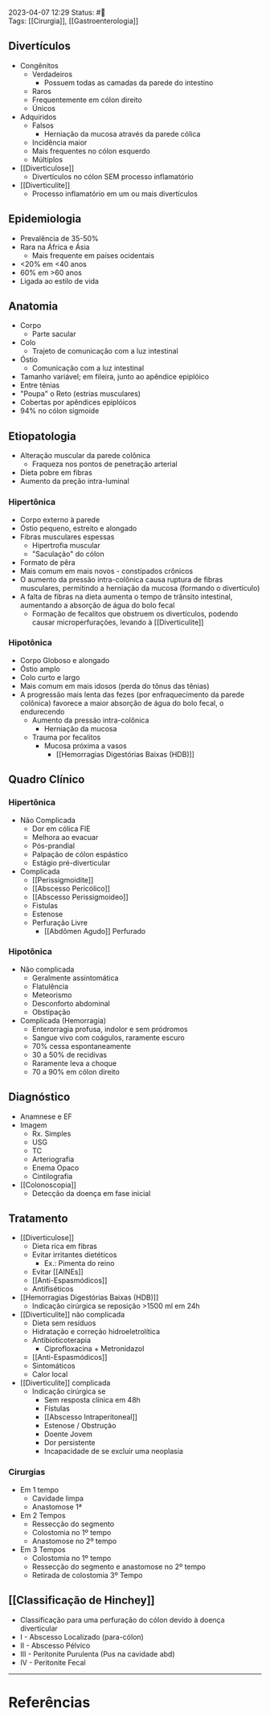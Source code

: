 2023-04-07 12:29
Status: #🌱   
Tags: [[Cirurgia]], [[Gastroenterologia]]
<br/>
## Divertículos
- Congênitos
	- Verdadeiros
		- Possuem todas as camadas da parede do intestino
	- Raros
	- Frequentemente em cólon direito
	- Únicos
- Adquiridos
	- Falsos
		- Herniação da mucosa através da parede cólica
	- Incidência maior
	- Mais frequentes no cólon esquerdo
	- Múltiplos
- [[Diverticulose]]
	- Divertículos no cólon SEM processo inflamatório
- [[Diverticulite]]
	- Processo inflamatório em um ou mais divertículos
## Epidemiologia
- Prevalência de 35-50%
- Rara na África e Ásia
	- Mais frequente em países ocidentais
- <20% em <40 anos
- 60% em >60 anos
- Ligada ao estilo de vida
## Anatomia
- Corpo
	- Parte sacular
- Colo
	- Trajeto de comunicação com a luz intestinal
- Óstio
	- Comunicação com a luz intestinal
- Tamanho variável; em fileira, junto ao apêndice epiplóico
- Entre tênias
- "Poupa" o Reto (estrias musculares)
- Cobertas por apêndices epiplóicos
- 94% no cólon sigmoide
## Etiopatologia
- Alteração muscular da parede colônica
	- Fraqueza nos pontos de penetração arterial
- Dieta pobre em fibras
- Aumento da preção intra-luminal
### Hipertônica
- Corpo externo à parede
- Óstio pequeno, estreito e alongado
- Fibras musculares espessas
	- Hipertrofia muscular
	- "Saculação" do cólon
- Formato de pêra
- Mais comum em mais novos - constipados crônicos
- O aumento da pressão intra-colônica causa ruptura de fibras musculares, permitindo a herniação da mucosa (formando o divertículo)
- A falta de fibras na dieta aumenta o tempo de trânsito intestinal, aumentando a absorção de água do bolo fecal
	- Formação de fecalitos que obstruem os divertículos, podendo causar microperfurações, levando à [[Diverticulite]]
### Hipotônica
- Corpo Globoso e alongado
- Óstio amplo
- Colo curto e largo
- Mais comum em mais idosos (perda do tônus das tênias)
- A progressão mais lenta das fezes (por enfraquecimento da parede colônica) favorece a maior absorção de água do bolo fecal, o endurecendo
	- Aumento da pressão intra-colônica
		- Herniação da mucosa
	- Trauma por fecalitos
		- Mucosa próxima a vasos
			- [[Hemorragias Digestórias Baixas (HDB)]]
## Quadro Clínico
### Hipertônica
- Não Complicada
	- Dor em cólica FIE
	- Melhora ao evacuar
	- Pós-prandial
	- Palpação de cólon espástico
	- Estágio pré-diverticular
- Complicada
	- [[Perissigmoidite]]
	- [[Abscesso Pericólico]]
	- [[Abscesso Perissigmoideo]]
	- Fistulas
	- Estenose
	- Perfuração Livre
		- [[Abdômen Agudo]] Perfurado
### Hipotônica
- Não complicada
	- Geralmente assintomática
	- Flatulência
	- Meteorismo
	- Desconforto abdominal
	- Obstipação
- Complicada (Hemorragia)
	- Enterorragia profusa, indolor e sem pródromos
	- Sangue vivo com coágulos, raramente escuro
	- 70% cessa espontaneamente
	- 30 a 50% de recidivas
	- Raramente leva a choque
	- 70 a 90% em cólon direito
## Diagnóstico
- Anamnese e EF
- Imagem
	- Rx. Simples
	- USG
	- TC
	- Arteriografia
	- Enema Opaco
	- Cintilografia
- [[Colonoscopia]]
	- Detecção da doença em fase inicial
## Tratamento
- [[Diverticulose]]
	- Dieta rica em fibras
	- Evitar irritantes dietéticos
		- Ex.: Pimenta do reino
	- Evitar [[AINEs]]
	- [[Anti-Espasmódicos]]
	- Antifiséticos
- [[Hemorragias Digestórias Baixas (HDB)]]
	- Indicação cirúrgica se reposição >1500 ml em 24h
- [[Diverticulite]] não complicada
	- Dieta sem resíduos
	- Hidratação e correção hidroeletrolítica
	- Antibioticoterapia
		- Ciprofloxacina + Metronidazol
	- [[Anti-Espasmódicos]]
	- Sintomáticos
	- Calor local
- [[Diverticulite]] complicada
	- Indicação cirúrgica se
		- Sem resposta clínica em 48h
		- Fístulas
		- [[Abscesso Intraperitoneal]]
		- Estenose / Obstrução
		- Doente Jovem
		- Dor persistente
		- Incapacidade de se excluir uma neoplasia
### Cirurgias
- Em 1 tempo
	- Cavidade limpa
	- Anastomose 1ª
- Em 2 Tempos
	- Ressecção do segmento
	- Colostomia no 1º tempo
	- Anastomose no 2º tempo
- Em 3 Tempos
	- Colostomia no 1º tempo
	- Ressecção do segmento e anastomose no 2º tempo
	- Retirada de colostomia 3º Tempo
## [[Classificação de Hinchey]]
- Classificação para uma perfuração do cólon devido à doença diverticular
- I - Abscesso Localizado (para-cólon)
- II - Abscesso Pélvico
- III - Peritonite Purulenta (Pus na cavidade abd)
- IV - Peritonite Fecal

____
# Referências

